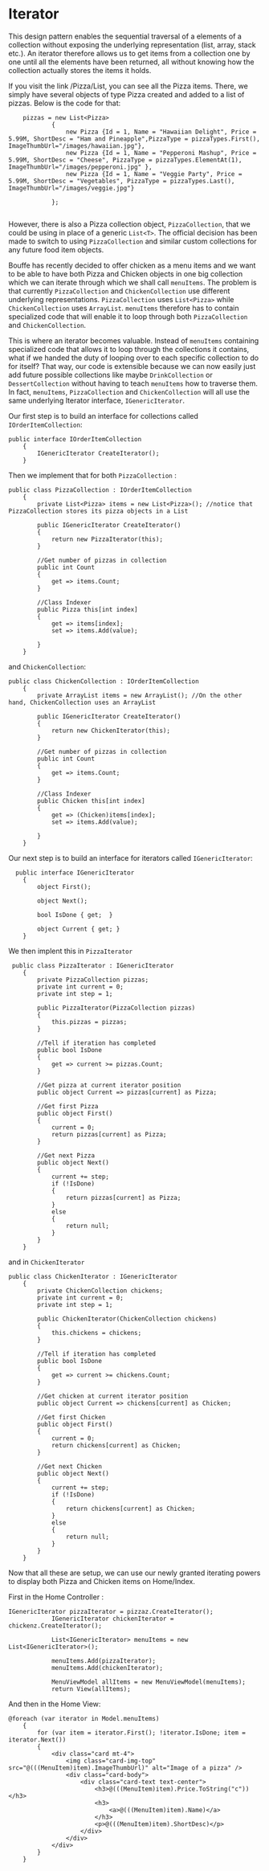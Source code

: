 # Iterator 

This design pattern enables the sequential traversal of a elements of a collection without exposing the underlying representation (list, array, stack etc.). An iterator therefore allows us to get items from a collection one by one until all the elements have been returned, all without knowing how the collection actually stores the items it holds.

If you visit the link /Pizza/List, you can see all the Pizza items. There, we simply have several objects of type Pizza created and added to a list of pizzas. Below is the code for that: 

``` 
    pizzas = new List<Pizza>
            {
                new Pizza {Id = 1, Name = "Hawaiian Delight", Price = 5.99M, ShortDesc = "Ham and Pineapple",PizzaType = pizzaTypes.First(), ImageThumbUrl="/images/hawaiian.jpg"},
                new Pizza {Id = 1, Name = "Pepperoni Mashup", Price = 5.99M, ShortDesc = "Cheese", PizzaType = pizzaTypes.ElementAt(1), ImageThumbUrl="/images/pepperoni.jpg" },
                new Pizza {Id = 1, Name = "Veggie Party", Price = 5.99M, ShortDesc = "Vegetables", PizzaType = pizzaTypes.Last(), ImageThumbUrl="/images/veggie.jpg"}

            };
            
```

However, there is also a Pizza collection object, ```PizzaCollection```, that we could be using in place of a generic ```List<T>```. The official decision has been made to switch to using ```PizzaCollection``` and similar custom collections for any future food item objects. 


Bouffe has recently decided to offer chicken as a menu items and we want to be able to have both Pizza and Chicken objects in one big collection which we can iterate through which we shall call ```menuItems```. The problem is that currently ```PizzaCollection``` and ```ChickenCollection``` use different underlying representations. ```PizzaCollection``` uses  ```List<Pizza>``` while ```ChickenCollection``` uses ```ArrayList```. ```menuItems``` therefore has to contain specialized code that will enable it to loop through both ```PizzaCollection``` and ```ChickenCollection```. 

This is where an iterator becomes valuable. Instead of ```menuItems``` containing specialized code that allows it to loop through the collections it contains, what if we handed the duty of looping over to each specific collection to do for itself? That way, our code is extensible because we can now easily just add future possible collections like maybe ```DrinkCollection``` or ```DessertCollection``` without having to teach ```menuItems``` how to traverse them. In fact, ```menuItems```, ```PizzaCollection``` and ```ChickenCollection``` will all use the same underlying Iterator interface, ```IGenericIterator```. 

Our first step is to build an interface for collections called ```IOrderItemCollection```:

```
public interface IOrderItemCollection
    {
        IGenericIterator CreateIterator();
    }
```

Then we implement that for both ```PizzaCollection``` :

```
public class PizzaCollection : IOrderItemCollection
    {
        private List<Pizza> items = new List<Pizza>(); //notice that PizzaCollection stores its pizza objects in a List

        public IGenericIterator CreateIterator()
        {
            return new PizzaIterator(this);
        }

        //Get number of pizzas in collection
        public int Count
        {
            get => items.Count;
        }

        //Class Indexer
        public Pizza this[int index]
        {
            get => items[index];
            set => items.Add(value);
            
        }
    }
```

and ```ChickenCollection```:

```
public class ChickenCollection : IOrderItemCollection
    {
        private ArrayList items = new ArrayList(); //On the other hand, ChickenCollection uses an ArrayList

        public IGenericIterator CreateIterator()
        {
            return new ChickenIterator(this);
        }

        //Get number of pizzas in collection
        public int Count
        {
            get => items.Count;
        }

        //Class Indexer
        public Chicken this[int index]
        {
            get => (Chicken)items[index];
            set => items.Add(value);

        }
    }
```

Our next step is to build an interface for iterators called ```IGenericIterator```:

```
  public interface IGenericIterator
    {
        object First();

        object Next();

        bool IsDone { get;  }

        object Current { get; }
    }

```

We then implent this in ```PizzaIterator```

```
 public class PizzaIterator : IGenericIterator
    {
        private PizzaCollection pizzas;
        private int current = 0;
        private int step = 1;

        public PizzaIterator(PizzaCollection pizzas)
        {
            this.pizzas = pizzas;
        }

        //Tell if iteration has completed
        public bool IsDone 
        {
            get => current >= pizzas.Count; 
        }

        //Get pizza at current iterator position
        public object Current => pizzas[current] as Pizza;

        //Get first Pizza
        public object First()
        {
            current = 0;
            return pizzas[current] as Pizza;
        }

        //Get next Pizza
        public object Next()
        {
            current += step;
            if (!IsDone)
            {
                return pizzas[current] as Pizza;
            }
            else
            {
                return null;
            }
        }
    }
```

and in ```ChickenIterator```

```
public class ChickenIterator : IGenericIterator
    {
        private ChickenCollection chickens;
        private int current = 0;
        private int step = 1;

        public ChickenIterator(ChickenCollection chickens)
        {
            this.chickens = chickens;
        }

        //Tell if iteration has completed
        public bool IsDone
        {
            get => current >= chickens.Count;
        }

        //Get chicken at current iterator position
        public object Current => chickens[current] as Chicken;

        //Get first Chicken
        public object First()
        {
            current = 0;
            return chickens[current] as Chicken;
        }

        //Get next Chicken
        public object Next()
        {
            current += step;
            if (!IsDone)
            {
                return chickens[current] as Chicken;
            }
            else
            {
                return null;
            }
        }
    }
```

Now that all these are setup, we can use our newly granted iterating powers to display both Pizza and Chicken items on Home/Index. 

First in the Home Controller :

```
IGenericIterator pizzaIterator = pizzaz.CreateIterator();
            IGenericIterator chickenIterator = chickenz.CreateIterator();
                        
            List<IGenericIterator> menuItems = new List<IGenericIterator>();
                        
            menuItems.Add(pizzaIterator);
            menuItems.Add(chickenIterator);
            
            MenuViewModel allItems = new MenuViewModel(menuItems);
            return View(allItems);
```

And then in the Home View:

```
@foreach (var iterator in Model.menuItems)
    {
        for (var item = iterator.First(); !iterator.IsDone; item = iterator.Next())
        {
            <div class="card mt-4">
                <img class="card-img-top" src="@(((MenuItem)item).ImageThumbUrl)" alt="Image of a pizza" />
                <div class="card-body">
                    <div class="card-text text-center">
                        <h3>@(((MenuItem)item).Price.ToString("c"))</h3>
                        <h3>
                            <a>@(((MenuItem)item).Name)</a>
                        </h3>
                        <p>@(((MenuItem)item).ShortDesc)</p>
                    </div>
                </div>
            </div>
        }
    }

```